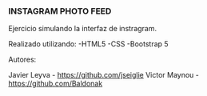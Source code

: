 ### INSTAGRAM PHOTO FEED

Ejercicio simulando la interfaz de instragram.

Realizado utilizando:
-HTML5
-CSS
-Bootstrap 5

Autores:

 Javier Leyva - https://github.com/jseiglie
 Victor Maynou - https://github.com/Baldonak
